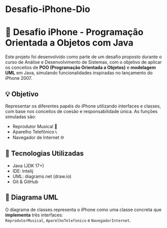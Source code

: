 # Desafio-iPhone-Dio


# 📱 Desafio iPhone - Programação Orientada a Objetos com Java

Este projeto foi desenvolvido como parte de um desafio proposto durante o curso de Análise e Desenvolvimento de Sistemas, com o objetivo de aplicar os conceitos de **POO (Programação Orientada a Objetos)** e **modelagem UML** em Java, simulando funcionalidades inspiradas no lançamento do iPhone 2007.

## 💡 Objetivo

Representar os diferentes papéis do iPhone utilizando interfaces e classes, com base nos conceitos de coesão e responsabilidade única. As funções simuladas são:

- Reprodutor Musical 🎵  
- Aparelho Telefônico 📞  
- Navegador de Internet 🌐  

## 🔧 Tecnologias Utilizadas

- Java (JDK 17+)
- IDE: Intelij
- UML: diagrams.net (draw.io)
- Git & GitHub
<mxfile host="app.diagrams.net" agent="Mozilla/5.0 (Windows NT 10.0; Win64; x64) AppleWebKit/537.36 (KHTML, like Gecko) Chrome/134.0.0.0 Safari/537.36 OPR/119.0.0.0" version="28.0.6">
  <diagram name="IphoneUML" id="AmRszyQjqKVKuHTWl8Pw">
    <mxGraphModel dx="831" dy="444" grid="1" gridSize="10" guides="1" tooltips="1" connect="1" arrows="1" fold="1" page="1" pageScale="1" pageWidth="827" pageHeight="1169" background="none" math="0" shadow="1">
      <root>
        <mxCell id="0" />
        <mxCell id="1" parent="0" />
        <mxCell id="SPMzj2UWLE0KQYM0oHje-1" value="ReprodutorMusical" style="swimlane;fontStyle=0;childLayout=stackLayout;horizontal=1;startSize=26;fillColor=none;horizontalStack=0;resizeParent=1;resizeParentMax=0;resizeLast=0;collapsible=1;marginBottom=0;whiteSpace=wrap;html=1;" vertex="1" parent="1">
          <mxGeometry x="110" y="100" width="140" height="104" as="geometry" />
        </mxCell>
        <mxCell id="SPMzj2UWLE0KQYM0oHje-2" value="+&amp;nbsp; tocar()" style="text;strokeColor=none;fillColor=none;align=left;verticalAlign=top;spacingLeft=4;spacingRight=4;overflow=hidden;rotatable=0;points=[[0,0.5],[1,0.5]];portConstraint=eastwest;whiteSpace=wrap;html=1;" vertex="1" parent="SPMzj2UWLE0KQYM0oHje-1">
          <mxGeometry y="26" width="140" height="26" as="geometry" />
        </mxCell>
        <mxCell id="SPMzj2UWLE0KQYM0oHje-3" value="+&amp;nbsp; pausar()" style="text;strokeColor=none;fillColor=none;align=left;verticalAlign=top;spacingLeft=4;spacingRight=4;overflow=hidden;rotatable=0;points=[[0,0.5],[1,0.5]];portConstraint=eastwest;whiteSpace=wrap;html=1;" vertex="1" parent="SPMzj2UWLE0KQYM0oHje-1">
          <mxGeometry y="52" width="140" height="26" as="geometry" />
        </mxCell>
        <mxCell id="SPMzj2UWLE0KQYM0oHje-4" value="+&amp;nbsp; selecionarMusica()" style="text;strokeColor=none;fillColor=none;align=left;verticalAlign=top;spacingLeft=4;spacingRight=4;overflow=hidden;rotatable=0;points=[[0,0.5],[1,0.5]];portConstraint=eastwest;whiteSpace=wrap;html=1;" vertex="1" parent="SPMzj2UWLE0KQYM0oHje-1">
          <mxGeometry y="78" width="140" height="26" as="geometry" />
        </mxCell>
        <mxCell id="SPMzj2UWLE0KQYM0oHje-6" value="AparelhoTelefonico" style="swimlane;fontStyle=0;childLayout=stackLayout;horizontal=1;startSize=26;fillColor=none;horizontalStack=0;resizeParent=1;resizeParentMax=0;resizeLast=0;collapsible=1;marginBottom=0;whiteSpace=wrap;html=1;" vertex="1" parent="1">
          <mxGeometry x="390" y="100" width="140" height="104" as="geometry" />
        </mxCell>
        <mxCell id="SPMzj2UWLE0KQYM0oHje-7" value="+ Ligar()" style="text;strokeColor=none;fillColor=none;align=left;verticalAlign=top;spacingLeft=4;spacingRight=4;overflow=hidden;rotatable=0;points=[[0,0.5],[1,0.5]];portConstraint=eastwest;whiteSpace=wrap;html=1;" vertex="1" parent="SPMzj2UWLE0KQYM0oHje-6">
          <mxGeometry y="26" width="140" height="26" as="geometry" />
        </mxCell>
        <mxCell id="SPMzj2UWLE0KQYM0oHje-8" value="+ Atender()" style="text;strokeColor=none;fillColor=none;align=left;verticalAlign=top;spacingLeft=4;spacingRight=4;overflow=hidden;rotatable=0;points=[[0,0.5],[1,0.5]];portConstraint=eastwest;whiteSpace=wrap;html=1;" vertex="1" parent="SPMzj2UWLE0KQYM0oHje-6">
          <mxGeometry y="52" width="140" height="26" as="geometry" />
        </mxCell>
        <mxCell id="SPMzj2UWLE0KQYM0oHje-9" value="+ recusarChamada()" style="text;strokeColor=none;fillColor=none;align=left;verticalAlign=top;spacingLeft=4;spacingRight=4;overflow=hidden;rotatable=0;points=[[0,0.5],[1,0.5]];portConstraint=eastwest;whiteSpace=wrap;html=1;" vertex="1" parent="SPMzj2UWLE0KQYM0oHje-6">
          <mxGeometry y="78" width="140" height="26" as="geometry" />
        </mxCell>
        <mxCell id="SPMzj2UWLE0KQYM0oHje-22" style="edgeStyle=orthogonalEdgeStyle;rounded=0;orthogonalLoop=1;jettySize=auto;html=1;entryX=0.5;entryY=0;entryDx=0;entryDy=0;" edge="1" parent="1" source="SPMzj2UWLE0KQYM0oHje-10" target="SPMzj2UWLE0KQYM0oHje-18">
          <mxGeometry relative="1" as="geometry" />
        </mxCell>
        <mxCell id="SPMzj2UWLE0KQYM0oHje-10" value="iphone" style="swimlane;fontStyle=0;childLayout=stackLayout;horizontal=1;startSize=26;fillColor=none;horizontalStack=0;resizeParent=1;resizeParentMax=0;resizeLast=0;collapsible=1;marginBottom=0;whiteSpace=wrap;html=1;" vertex="1" parent="1">
          <mxGeometry x="250" y="260" width="140" height="130" as="geometry" />
        </mxCell>
        <mxCell id="SPMzj2UWLE0KQYM0oHje-11" value="+ tocar()" style="text;strokeColor=none;fillColor=none;align=left;verticalAlign=top;spacingLeft=4;spacingRight=4;overflow=hidden;rotatable=0;points=[[0,0.5],[1,0.5]];portConstraint=eastwest;whiteSpace=wrap;html=1;" vertex="1" parent="SPMzj2UWLE0KQYM0oHje-10">
          <mxGeometry y="26" width="140" height="26" as="geometry" />
        </mxCell>
        <mxCell id="SPMzj2UWLE0KQYM0oHje-23" style="edgeStyle=orthogonalEdgeStyle;rounded=0;orthogonalLoop=1;jettySize=auto;html=1;" edge="1" parent="SPMzj2UWLE0KQYM0oHje-10" source="SPMzj2UWLE0KQYM0oHje-12">
          <mxGeometry relative="1" as="geometry">
            <mxPoint x="210" y="-50" as="targetPoint" />
          </mxGeometry>
        </mxCell>
        <mxCell id="SPMzj2UWLE0KQYM0oHje-24" style="edgeStyle=orthogonalEdgeStyle;rounded=0;orthogonalLoop=1;jettySize=auto;html=1;" edge="1" parent="SPMzj2UWLE0KQYM0oHje-10" source="SPMzj2UWLE0KQYM0oHje-12">
          <mxGeometry relative="1" as="geometry">
            <mxPoint x="-70" y="-50" as="targetPoint" />
          </mxGeometry>
        </mxCell>
        <mxCell id="SPMzj2UWLE0KQYM0oHje-12" value="+ pausar()" style="text;strokeColor=none;fillColor=none;align=left;verticalAlign=top;spacingLeft=4;spacingRight=4;overflow=hidden;rotatable=0;points=[[0,0.5],[1,0.5]];portConstraint=eastwest;whiteSpace=wrap;html=1;" vertex="1" parent="SPMzj2UWLE0KQYM0oHje-10">
          <mxGeometry y="52" width="140" height="26" as="geometry" />
        </mxCell>
        <mxCell id="SPMzj2UWLE0KQYM0oHje-13" value="+ ligar()" style="text;strokeColor=none;fillColor=none;align=left;verticalAlign=top;spacingLeft=4;spacingRight=4;overflow=hidden;rotatable=0;points=[[0,0.5],[1,0.5]];portConstraint=eastwest;whiteSpace=wrap;html=1;" vertex="1" parent="SPMzj2UWLE0KQYM0oHje-10">
          <mxGeometry y="78" width="140" height="26" as="geometry" />
        </mxCell>
        <mxCell id="SPMzj2UWLE0KQYM0oHje-14" value="+ ..." style="text;strokeColor=none;fillColor=none;align=left;verticalAlign=top;spacingLeft=4;spacingRight=4;overflow=hidden;rotatable=0;points=[[0,0.5],[1,0.5]];portConstraint=eastwest;whiteSpace=wrap;html=1;" vertex="1" parent="SPMzj2UWLE0KQYM0oHje-10">
          <mxGeometry y="104" width="140" height="26" as="geometry" />
        </mxCell>
        <mxCell id="SPMzj2UWLE0KQYM0oHje-18" value="NavegadorDeInternet" style="swimlane;fontStyle=0;childLayout=stackLayout;horizontal=1;startSize=26;fillColor=none;horizontalStack=0;resizeParent=1;resizeParentMax=0;resizeLast=0;collapsible=1;marginBottom=0;whiteSpace=wrap;html=1;" vertex="1" parent="1">
          <mxGeometry x="250" y="470" width="140" height="104" as="geometry" />
        </mxCell>
        <mxCell id="SPMzj2UWLE0KQYM0oHje-19" value="+ exibirPagina()" style="text;strokeColor=none;fillColor=none;align=left;verticalAlign=top;spacingLeft=4;spacingRight=4;overflow=hidden;rotatable=0;points=[[0,0.5],[1,0.5]];portConstraint=eastwest;whiteSpace=wrap;html=1;" vertex="1" parent="SPMzj2UWLE0KQYM0oHje-18">
          <mxGeometry y="26" width="140" height="26" as="geometry" />
        </mxCell>
        <mxCell id="SPMzj2UWLE0KQYM0oHje-20" value="+ adicionarNovaAba()" style="text;strokeColor=none;fillColor=none;align=left;verticalAlign=top;spacingLeft=4;spacingRight=4;overflow=hidden;rotatable=0;points=[[0,0.5],[1,0.5]];portConstraint=eastwest;whiteSpace=wrap;html=1;" vertex="1" parent="SPMzj2UWLE0KQYM0oHje-18">
          <mxGeometry y="52" width="140" height="26" as="geometry" />
        </mxCell>
        <mxCell id="SPMzj2UWLE0KQYM0oHje-21" value="+ atualizarPagina()" style="text;strokeColor=none;fillColor=none;align=left;verticalAlign=top;spacingLeft=4;spacingRight=4;overflow=hidden;rotatable=0;points=[[0,0.5],[1,0.5]];portConstraint=eastwest;whiteSpace=wrap;html=1;" vertex="1" parent="SPMzj2UWLE0KQYM0oHje-18">
          <mxGeometry y="78" width="140" height="26" as="geometry" />
        </mxCell>
      </root>
    </mxGraphModel>
  </diagram>
</mxfile>


## 📐 Diagrama UML

O diagrama de classes representa o iPhone como uma classe concreta que **implementa** três interfaces:  
`ReprodutorMusical`, `AparelhoTelefonico` e `NavegadorInternet`.



